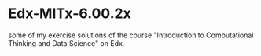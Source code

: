 # Edx-MITx-6.00.2x

some of my exercise solutions of the course "Introduction to Computational Thinking and Data Science" on Edx.
